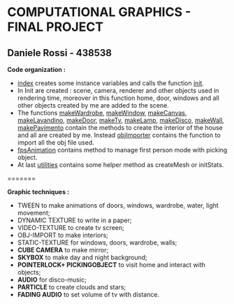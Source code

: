 **COMPUTATIONAL GRAPHICS - FINAL PROJECT**
=======================================

Daniele Rossi - 438538
--------------------------

**Code organization :**

* [index](index.html) creates some instance variables and calls the function [init](assets/functions/Init.js).
* In Init are created : scene, camera, renderer and other objects used in rendering time, moreover in this function home, door, windows and all other objects created by me are added to the scene.
* The functions [makeWardrobe](assets/functions/makeWardrobe.js), [makeWindow](assets/functions/makeWindow.js), [makeCanvas](assets/functions/makeCanvas.js), [makeLavandino](assets/functions/makeLavandino.js), [makeDoor](assets/functions/makeDoor.js), [makeTv](assets/functions/makeTv.js), [makeLamp](assets/functions/makeLamp.js), [makeDisco](assets/functions/makeDisco.js), [makeWall](assets/functions/makeWall.js), [makePavimento](assets/functions/makePavimento.js) contain the methods to create the interior of the house and all are created by me. Instead [objImporter](assets/functions/objImporter.js) contains the function to import all the obj file used.
* [fpsAnimation](assets/functions/fpsAnimation.js) contains method to manage first person mode with picking object.
* At last [utilities](assets/functions/utilities.js) contains some helper method as createMesh or initStats.

=======

**Graphic techniques :**

* TWEEN to make animations of doors, windows, wardrobe, water, light movement;
* DYNAMIC TEXTURE to write in a paper;
* VIDEO-TEXTURE to create tv screen;
* OBJ-IMPORT to make interiors;
* STATIC-TEXTURE for windows, doors, wardrobe, walls;
* **CUBE CAMERA** to make mirror;
* **SKYBOX** to make day and night background;
* **POINTERLOCK+ PICKINGOBJECT** to visit home and interact with objects;
* **AUDIO** for disco-music;
* **PARTICLE** to create clouds and stars;
* **FADING AUDIO** to set volume of tv with distance.

